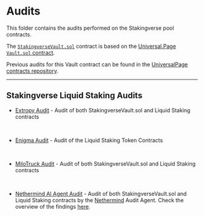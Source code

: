 # Audits

This folder contains the audits performed on the Stakingverse pool contracts.

The [`StakingverseVault.sol`](../src/StakingverseVault.sol) contract is based on the [Universal.Page `Vault.sol` contract](https://github.com/Universal-Page/contracts/blob/main/src/pool/Vault.sol).

Previous audits for this Vault contract can be found in the [UniversalPage contracts repository](https://github.com/Universal-Page/contracts/tree/main/audits).

---

## Stakingverse Liquid Staking Audits

- [Extropy Audit](Liquid_Staking_Audit_Oct_2024.pdf) - Audit of both StakingverseVault.sol and Liquid Staking contracts

<br>

- [Enigma Audit](Stakingverse_LST_Audit.pdf) - Audit of the Liquid Staking Token Contracts

<br>

- [MiloTruck Audit](Stakingverse_Audit_MiloTruck.pdf) - Audit of both StakingverseVault.sol and Liquid Staking contracts

<br>

- [Nethermind AI Agent Audit](nethermind-ai-agent-audit-report-stakingverse-pool-contracts.pdf) - Audit of both StakingverseVault.sol and Liquid Staking contracts by the [Nethermind](https://www.nethermind.io) Audit Agent. Check the overview of the findings [here](nethermind-findings.md).